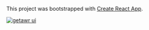 This project was bootstrapped with [Create React App](https://github.com/facebook/create-react-app).

<a href="https://giphy.com/gifs/7J4uzVa7QzTq4jsTRy"><img src="https://giphy.com/gifs/7J4uzVa7QzTq4jsTRy" title="getawr ui"/></a>
